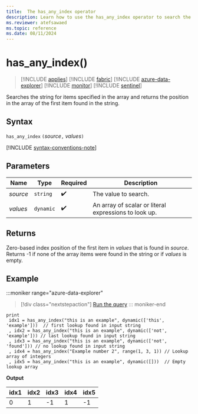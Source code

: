 ```yaml
---
title:  The has_any_index operator
description: Learn how to use the has_any_index operator to search the input string for items specified in the array.
ms.reviewer: atefsawaed
ms.topic: reference
ms.date: 08/11/2024
---
```

# has_any_index()

> [!INCLUDE [applies](../includes/applies-to-version/applies.md)] [!INCLUDE [fabric](../includes/applies-to-version/fabric.md)] [!INCLUDE [azure-data-explorer](../includes/applies-to-version/azure-data-explorer.md)] [!INCLUDE [monitor](../includes/applies-to-version/monitor.md)] [!INCLUDE [sentinel](../includes/applies-to-version/sentinel.md)]

Searches the string for items specified in the array and returns the position in the array of the first item found in the string.

## Syntax

`has_any_index` `(`*source*`,` *values*`)`

[!INCLUDE [syntax-conventions-note](../includes/syntax-conventions-note.md)]

## Parameters

| Name | Type | Required | Description |
|--|--|--|--|
| *source*| `string` |  :heavy_check_mark:| The value to search.|
| *values*| `dynamic` |  :heavy_check_mark:| An array of scalar or literal expressions to look up. |

## Returns

Zero-based index position of the first item in *values* that is found in *source*.
Returns -1 if none of the array items were found in the string or if *values* is empty.

## Example

:::moniker range="azure-data-explorer"
> [!div class="nextstepaction"]
> <a href="https://dataexplorer.azure.com/clusters/help/databases/Samples?query=H4sIAAAAAAAAA53RsQ6CMBDG8d2n+MICJk0IqKMjm29gDDmlYCNcm7Yk8PYWkEUXNbntkv/vmhqr2G+gqiHDEXdyJfFYKq7kkET+rhzCEEMO1JlWRgLVyNSpW3KOp3UsEL928WW7BdIUtbLOo9X60RvUuucKisOY3sP5ADYbiInMfyZZ+3cxgC195+3+9eboqrH+xtp/WsUCgPvuKi3yIFniRiaZwE4gW/KnpU3W0ghdh7aXjbTu1T38+ob1V4rO+HG9fK4/AfXYgrf8AQAA" target="_blank">Run the query</a>
::: moniker-end

```kusto
print
 idx1 = has_any_index("this is an example", dynamic(['this', 'example']))  // first lookup found in input string
 , idx2 = has_any_index("this is an example", dynamic(['not', 'example'])) // last lookup found in input string
 , idx3 = has_any_index("this is an example", dynamic(['not', 'found'])) // no lookup found in input string
 , idx4 = has_any_index("Example number 2", range(1, 3, 1)) // Lookup array of integers
 , idx5 = has_any_index("this is an example", dynamic([]))  // Empty lookup array
```

**Output**

|idx1|idx2|idx3|idx4|idx5|
|----|----|----|----|----|
| 0  | 1 | -1 |1 | -1 |
